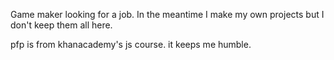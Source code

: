 Game maker looking for a job. In the meantime I make my own projects but I don't keep them all here.

pfp is from khanacademy's js course. it keeps me humble.

